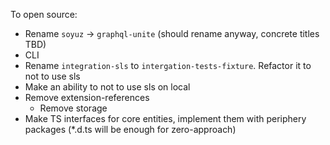 To open source:
* Rename `soyuz` -> `graphql-unite` (should rename anyway, concrete titles TBD)
* CLI
* Rename `integration-sls` to `intergation-tests-fixture`. Refactor it to not to use sls
* Make an ability to not to use sls on local
* Remove extension-references
    * Remove storage
* Make TS interfaces for core entities, implement them with periphery packages (*.d.ts will be enough for zero-approach)
